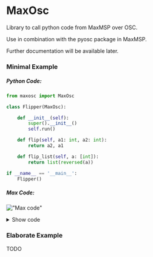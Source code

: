 # MaxOsc

Library to call python code from MaxMSP over OSC. 

Use in combination with the pyosc package in MaxMSP.

Further documentation will be available later.

### Minimal Example
##### Python Code:
```python
from maxosc import MaxOsc

class Flipper(MaxOsc):

    def __init__(self):
        super().__init__()
        self.run()

    def flip(self, a1: int, a2: int):
        return a2, a1

    def flip_list(self, a: [int]):
        return list(reversed(a))

if __name__ == '__main__':
    Flipper()
```

##### Max Code:
!["Max code"]("docs/misc/readme1.png")

<details><summary>Show code</summary>

```
<pre><code>
----------begin_max5_patcher----------
432.3ocwU9saBBCEF+Z3onoWyL.BLcWs2ikESEqtZv1l1hhw369n+AmNItlg
QuvZ5omxW+w2oGNDF.myZvRH3MvGfffCgAAlP5.At4AvMnlxJjzjFjh2wluF
FYWRgaTlv78LY4nJhTsSf3cKSq2vpUUXkYuItnjElsz9XdI40tTs4o1yw1SC
DB9zsDGoJ+hPWMSfKU1UGmlNJNBLMWONISOpibZKsBSnmzUG6XXndHZfXJHT
E3cNiWyAI8iYbOXV.+SVRiiMHkb+gYCVJQqvWQSBHELFjAx82uxGjeUXPLO+
1Hl978q3a3WIYOQ+xamZ5+ynbvYMpzoixeTFko+wxZZIXYEgOS2IoeVytl0a
zDI5redTfl39Kt3w0R4Rx8F5hgCsyrcPOI2elMY.qHze+wCiJ53W9hPxpEkc
mutF+feDZAVpHTjhvnmkjKmdeW6sP4dHTx8PIeHR+gfAKTgOBEeGDZpGBcMP
1ZCDmuEKjtjMRzdcXMSnmNIxLkPsSMsufB7VRW91HHQaEqpsbsVXNVvlhLnc
qrEXAsl3pKagqURyUMJps6IGY4vbiL7X32.J7svT
-----------end_max5_patcher-----------
</code></pre>
```
</details>


### Elaborate Example

TODO
